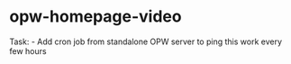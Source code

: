 # opw-homepage-video

Task:
	- Add cron job from standalone OPW server to ping this work every few hours
